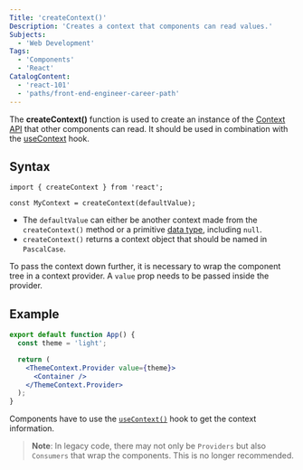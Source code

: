 ```yaml
---
Title: 'createContext()'
Description: 'Creates a context that components can read values.'
Subjects:
  - 'Web Development'
Tags:
  - 'Components'
  - 'React'
CatalogContent:
  - 'react-101'
  - 'paths/front-end-engineer-career-path'
---
```


The **createContext()** function is used to create an instance of the [Context API](https://www.codecademy.com/resources/docs/react/context) that other components can read. It should be used in combination with the [useContext](https://www.codecademy.com/resources/docs/react/hooks/useContext) hook.

## Syntax

```pseudo
import { createContext } from 'react';

const MyContext = createContext(defaultValue);
```

- The `defaultValue` can either be another context made from the `createContext()` method or a primitive [data type](https://www.codecademy.com/resources/docs/javascript/data-types), including `null`.
- `createContext()` returns a context object that should be named in `PascalCase`.

To pass the context down further, it is necessary to wrap the component tree in a context provider. A `value` prop needs to be passed inside the provider.

## Example

```jsx
export default function App() {
  const theme = 'light';

  return (
    <ThemeContext.Provider value={theme}>
      <Container />
    </ThemeContext.Provider>
  );
}
```

Components have to use the [`useContext()`](https://www.codecademy.com/resources/docs/react/hooks/useContext) hook to get the context information.

> **Note**: In legacy code, there may not only be `Providers` but also `Consumers` that wrap the components. This is no longer recommended.

